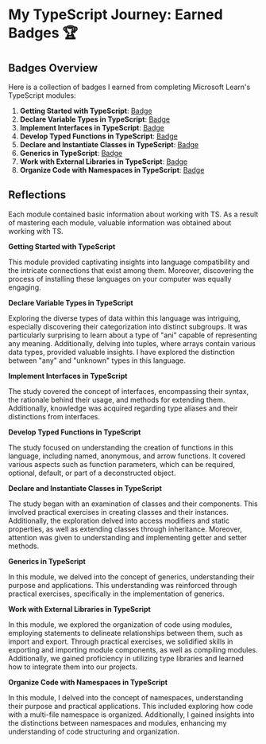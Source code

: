 # My TypeScript Journey: Earned Badges 🏆

## Badges Overview

Here is a collection of badges I earned from completing Microsoft Learn's TypeScript modules:
1. **Getting Started with TypeScript**: [Badge](https://learn.microsoft.com/en-us/users/18405856/achievements/yvhaxj2r)
2. **Declare Variable Types in TypeScript**: [Badge](https://learn.microsoft.com/en-us/users/18405856/achievements/x2322lqy)
3. **Implement Interfaces in TypeScript**: [Badge](https://learn.microsoft.com/en-us/users/18405856/achievements/j6ps455t)
4. **Develop Typed Functions in TypeScript**: [Badge](https://learn.microsoft.com/en-us/users/18405856/achievements/9n5h5ebu)
5. **Declare and Instantiate Classes in TypeScript**: [Badge](https://learn.microsoft.com/en-us/users/18405856/achievements/9n58yy9u)
6. **Generics in TypeScript**: [Badge](https://learn.microsoft.com/en-us/users/18405856/achievements/yv8z5x7r)
7. **Work with External Libraries in TypeScript**: [Badge](https://learn.microsoft.com/en-us/users/18405856/achievements/vkr44ajm)
8. **Organize Code with Namespaces in TypeScript**: [Badge](https://learn.microsoft.com/en-us/users/18405856/achievements/wa9r7bwn)

## Reflections
Each module contained basic information about working with TS. As a result of mastering each module, valuable information was obtained about working with TS.

**Getting Started with TypeScript**

This module provided captivating insights into language compatibility and the intricate connections that exist among them. Moreover, discovering the process of installing these languages on your computer was equally engaging.

**Declare Variable Types in TypeScript**

Exploring the diverse types of data within this language was intriguing, especially discovering their categorization into distinct subgroups. It was particularly surprising to learn about a type of "ani" capable of representing any meaning. Additionally, delving into tuples, where arrays contain various data types, provided valuable insights. I have explored the distinction between "any" and "unknown" types in this language.

**Implement Interfaces in TypeScript**

The study covered the concept of interfaces, encompassing their syntax, the rationale behind their usage, and methods for extending them. Additionally, knowledge was acquired regarding type aliases and their distinctions from interfaces.

**Develop Typed Functions in TypeScript**

The study focused on understanding the creation of functions in this language, including named, anonymous, and arrow functions. It covered various aspects such as function parameters, which can be required, optional, default, or part of a deconstructed object.

**Declare and Instantiate Classes in TypeScript**

The study began with an examination of classes and their components. This involved practical exercises in creating classes and their instances. Additionally, the exploration delved into access modifiers and static properties, as well as extending classes through inheritance. Moreover, attention was given to understanding and implementing getter and setter methods.

**Generics in TypeScript**

In this module, we delved into the concept of generics, understanding their purpose and applications. This understanding was reinforced through practical exercises, specifically in the implementation of generics.

**Work with External Libraries in TypeScript**

In this module, we explored the organization of code using modules, employing statements to delineate relationships between them, such as import and export. Through practical exercises, we solidified skills in exporting and importing module components, as well as compiling modules. Additionally, we gained proficiency in utilizing type libraries and learned how to integrate them into our projects.

**Organize Code with Namespaces in TypeScript**

In this module, I delved into the concept of namespaces, understanding their purpose and practical applications. This included exploring how code with a multi-file namespace is organized. Additionally, I gained insights into the distinctions between namespaces and modules, enhancing my understanding of code structuring and organization.